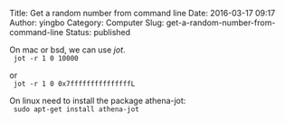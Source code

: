 Title: Get a random number from command line
Date: 2016-03-17 09:17
Author: yingbo
Category: Computer
Slug: get-a-random-number-from-command-line
Status: published

On mac or bsd, we can use *jot*.  
` jot -r 1 0 10000`

or  
` jot -r 1 0 0x7fffffffffffffffL`

On linux need to install the package athena-jot:  
` sudo apt-get install athena-jot`
